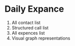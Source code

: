 # Daily Expance
  1. All contact list
  2. Structured call list
  3. All expences list
  4. Visual graph representations
